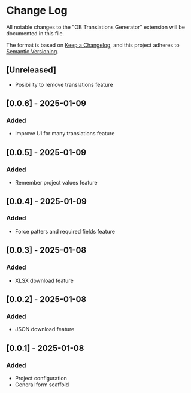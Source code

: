 # Change Log

All notable changes to the "OB Translations Generator" extension will be documented in this file.

The format is based on [Keep a Changelog](https://keepachangelog.com/en/1.1.0/),
and this project adheres to [Semantic Versioning](https://semver.org/spec/v2.0.0.html).

## [Unreleased]

- Posibility to remove translations feature

## [0.0.6] - 2025-01-09

### Added

- Improve UI for many translations feature

## [0.0.5] - 2025-01-09

### Added

- Remember project values feature

## [0.0.4] - 2025-01-09

### Added

- Force patters and required fields feature

## [0.0.3] - 2025-01-08

### Added

- XLSX download feature

## [0.0.2] - 2025-01-08

### Added

- JSON download feature

## [0.0.1] - 2025-01-08

### Added

- Project configuration
- General form scaffold
